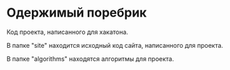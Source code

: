 # Одержимый поребрик

Код проекта, написанного для хакатона.

В папке "site" находится исходный код сайта, написанного для проекта.

В папке "algorithms" находятся алгоритмы для проекта.
